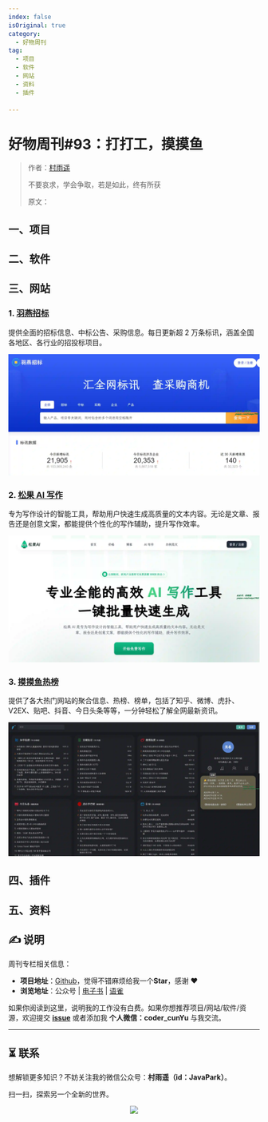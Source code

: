 ```yaml
---
index: false
isOriginal: true
category:
  - 好物周刊
tag:
  - 项目
  - 软件
  - 网站
  - 资料
  - 插件

---
```


# 好物周刊#93：打打工，摸摸鱼

> 作者：[村雨遥](https://github.com/cunyu1943)
> 
> 不要哀求，学会争取，若是如此，终有所获
> 
> 原文：




## 一、项目

## 二、软件

## 三、网站

### 1. [羽燕招标](https://yuyan888.cn/)

提供全面的招标信息、中标公告、采购信息。每日更新超 2 万条标讯，涵盖全国各地区、各行业的招投标项目。

![](assets/0208-0214/20250207105524714.webp)

### 2. [松果 AI 写作](https://songguoai.com/)

专为写作设计的智能工具，帮助用户快速生成高质量的文本内容。无论是文章、报告还是创意文案，都能提供个性化的写作辅助，提升写作效率。

![](assets/0208-0214/20250207105429754.webp)

### 3. [摸摸鱼热榜](https://momoyu.cc/)

提供了各大热门网站的聚合信息、热榜、榜单，包括了知乎、微博、虎扑、V2EX、贴吧、抖音、今日头条等等，一分钟轻松了解全网最新资讯。

![](assets/0208-0214/20250207105304624.webp)

## 四、插件

## 五、资料

## ✍️ 说明

周刊专栏相关信息：

- **项目地址**：[Github](https://github.com/cunyu1943/weekly)，觉得不错麻烦给我一个**Star**，感谢 ❤️
- **浏览地址**：公众号 | [电子书](https://cunyu1943.github.io/weekly) | [语雀](https://yuque.com/cunyu1943/weekly)

如果你阅读到这里，说明我的工作没有白费。如果你想推荐项目/网站/软件/资源，欢迎提交 **[issue](https://github.com/cunyu1943/weekly/issues)** 或者添加我 **个人微信：coder_cunYu** 与我交流。

---

## ⏳ 联系

想解锁更多知识？不妨关注我的微信公众号：**村雨遥（id：JavaPark）**。

扫一扫，探索另一个全新的世界。

<center>
<img src="/contact/contact.png" width="300">
</center>


